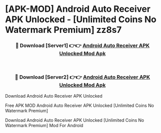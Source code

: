 # [APK-MOD] Android Auto Receiver APK Unlocked - [Unlimited Coins No Watermark Premium] zz8s7



<div align="center">
<h3>🔴 Download [Server1] 👉👉 <a href="https://momento.my/?title=Android_Auto_Receiver_APK_Unlocked">Android Auto Receiver APK Unlocked Mod Apk</a></h3><br>

<h3>🔴 Download [Server2] 👉👉 <a href="https://momento.my/?title=Android_Auto_Receiver_APK_Unlocked">Android Auto Receiver APK Unlocked Mod Apk</a></h3>
</div>



Download Android Auto Receiver APK Unlocked 

Free APK MOD Android Auto Receiver APK Unlocked [Unlimited Coins No Watermark Premium]

Download Android Auto Receiver APK Unlocked [Unlimited Coins No Watermark Premium] Mod For Android
